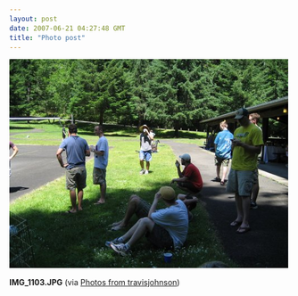 ```yaml
---
layout: post
date: 2007-06-21 04:27:48 GMT
title: "Photo post"
---
```

![travisj](/images/acce0d970585043cfd2ebee4cd0bf90031afbf94c104846fdc184d2d3c10e5d9.jpg)

<b>IMG_1103.JPG</b> (via <a href="http://www.flickr.com/photos/travisjohnson/578663012/">Photos from travisjohnson</a>)